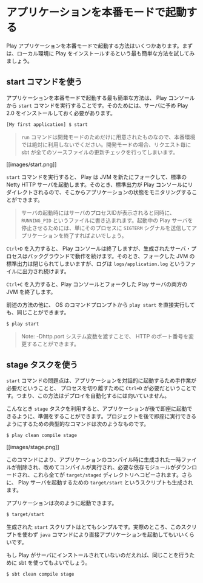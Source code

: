 <!-- translated -->
<!--
# Starting your application in production mode
-->
# アプリケーションを本番モードで起動する

<!--
There are several ways to deploy a Play application in production mode. Let's start by using the simplest way, using a local Play installation.
-->
Play アプリケーションを本番モードで起動する方法はいくつかあります。まずは、ローカル環境に Play をインストールするという最も簡単な方法を試してみましょう。

<!--
## Using the start command
-->
## start コマンドを使う

<!--
The easiest way to start an application in production mode is to use the `start` command from the Play console. This requires a Play 2.0 installation on the server.
-->
アプリケーションを本番モードで起動する最も簡単な方法は、 Play コンソールから `start` コマンドを実行することです。そのためには、サーバに予め Play 2.0 をインストールしておく必要があります。

```bash
[My first application] $ start
```

<!--
> Note that the `run` command is only for development mode and should never be used to run an application in production. For each request a complete check is handled by sbt.
-->
> `run` コマンドは開発モードのためだけに用意されたものなので、本番環境では絶対に利用しないでください。開発モードの場合、リクエスト毎に sbt が全てのソースファイルの更新チェックを行ってしまいます。

[[images/start.png]]

<!--
When you run the `start` command, Play forks a new JVM and runs the default Netty HTTP server. The standard output stream is redirected to the Play console, so you can monitor its status.
-->
`start` コマンドを実行すると、 Play は JVM を新たにフォークして、標準の Netty HTTP サーバを起動します。そのとき、標準出力が Play コンソールにリダイレクトされるので、そこからアプリケーションの状態をモニタリングすることができます。

<!--
> The server’s process id is displayed at bootstrap and written to the `RUNNING_PID` file. To kill a running Play server, it is enough to send a `SIGTERM` to the process to properly shutdown the application.
-->
> サーバの起動時にはサーバのプロセスIDが表示されると同時に、 `RUNNING_PID` というファイルに書き込まれます。起動中の Play サーバを停止させるためには、単にそのプロセスに `SIGTERM` シグナルを送信してアプリケーションを終了すればよいでしょう。

<!--
If you type `Ctrl+D`, the Play console will quit, but the created server process will continue running in background. The forked JVM’s standard output stream is then closed, and logging can be read from the `logs/application.log` file.
-->
`Ctrl+D` を入力すると、 Play コンソールは終了しますが、生成されたサーバ・プロセスはバックグラウンドで動作を続けます。そのとき、フォークした JVM の標準出力は閉じられてしまいますが、ログは `logs/application.log` というファイルに出力され続けます。

<!--
If you type `Ctrl+C`, you will kill both JVMs: the Play console and the forked Play server. 
-->
`Ctrl+C` を入力すると、Play コンソールとフォークした Play サーバの両方の JVM を終了します。

<!--
Alternatively you can directly use `play start` at your OS command prompt, which does the same thing:
-->
前述の方法の他に、 OS のコマンドプロンプトから `play start` を直接実行しても、同じことができます。

```bash
$ play start
```

<!--
> Note: the HTTP port can be set by passing -Dhttp.port system variable
-->
> Note: -Dhttp.port システム変数を渡すことで、 HTTP のポート番号を変更することができます。

<!--
## Using the stage task
-->
## stage タスクを使う

<!--
The problem with the `start` command is that it starts the application interactively, which means that human interaction is needed, and `Ctrl+D` is required to detach the process. This solution is not really convenient for automated deployment.
-->
`start` コマンドの問題点は、アプリケーションを対話的に起動するため手作業が必要だということと、 プロセスを切り離すために `Ctrl+D` が必要だということです。つまり、この方法はデプロイを自動化するには向いていません。

<!--
You can use the `stage` task to prepare your application to be run in place. The typical command for preparing a project to be run in place is:
-->
こんなとき `stage` タスクを利用すると、アプリケーションが後で即座に起動できるように、準備をすることができます。プロジェクトを後で即座に実行できるようにするための典型的なコマンドは次のようなものです。

```bash
$ play clean compile stage
```

[[images/stage.png]]

<!--
This cleans and compiles your application, retrieves the required dependencies and copies them to the `target/staged` directory. It also creates a `target/start` script that runs the Play server.
-->
このコマンドにより、アプリケーションのコンパイル時に生成された一時ファイルが削除され、改めてコンパイルが実行され、必要な依存モジュールがダウンロードされ、これら全てが `target/staged` ディレクトリへコピーされます。さらに、 Play サーバを起動するための `target/start` というスクリプトも生成されます。

<!--
You can start your application using:
-->
アプリケーションは次のように起動できます。

```bash
$ target/start
```

<!--
The generated `start` script is very simple - in fact, you could even execute the `java` command directly.
-->
生成された `start` スクリプトはとてもシンプルです。実際のところ、このスクリプトを使わず `java` コマンドにより直接アプリケーションを起動してもいいくらいです。

<!--
If you don’t have Play installed on the server, you can use sbt to do the same thing:
-->
もし Play がサーバにインストールされていないのだえれば、同じことを行うために sbt を使ってもよいでしょう。

```bash
$ sbt clean compile stage
```

